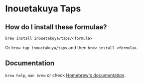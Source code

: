 # Inouetakuya Taps

## How do I install these formulae?

`brew install inouetakuya/taps/<formula>`

Or `brew tap inouetakuya/taps` and then `brew install <formula>`.

## Documentation

`brew help`, `man brew` or check [Homebrew's documentation](https://docs.brew.sh).

